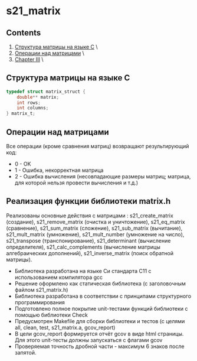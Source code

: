 # s21_matrix

## Contents

1. [Структура матрицы на языке C](#структура-матрицы-на-языке-c) \
2. [Операции над матрицами](#операции-над-матрицами) \
3. [Chapter III](#реализация-функции-библиотеки-matrix.h) \

## Структура матрицы на языке C

```c
typedef struct matrix_struct {
    double** matrix;
    int rows;
    int columns;
} matrix_t;
```

## Операции над матрицами

Все операции (кроме сравнения матриц) возвращают результирующий код:  
- 0 - OK
- 1 - Ошибка, некорректная матрица   
- 2 - Ошибка вычисления (несовпадающие размеры матриц; матрица, для которой нельзя провести вычисления и т.д.)

## Реализация функции библиотеки matrix.h

Реализованы основные действия с матрицами : s21_create_matrix (создание), s21_remove_matrix (очистка и уничтожение), s21_eq_matrix (сравнение), s21_sum_matrix (сложение), s21_sub_matrix (вычитание), s21_mult_matrix (умножение), s21_mult_number (умножение на число), s21_transpose (транспонирование), s21_determinant (вычисление определителя), s21_calc_complements (вычисление матрицы алгебраических дополнений), s21_inverse_matrix (поиск обратной матрицы). 

- Библиотека разработана на языке Си стандарта C11 с использованием компилятора gcc  
- Решение оформлено как статическая библиотека (с заголовочным файлом s21_matrix.h)
- Библиотека разработана в соответствии с принципами структурного программирования
- Подготовлено полное покрытие unit-тестами функций библиотеки c помощью библиотеки Check
- Предусмотрен Makefile для сборки библиотеки и тестов (с целями all, clean, test, s21_matrix.a, gcov_report)
- В цели gcov_report формируется отчёт gcov в виде html страницы. Для этого unit-тесты должны запускаться с флагами gcov 
- Проверяемая точность дробной части - максимум 6 знаков после запятой.


